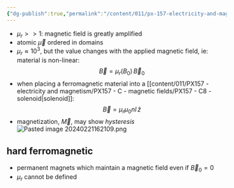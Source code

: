 ```yaml
---
{"dg-publish":true,"permalink":"/content/011/px-157-electricity-and-magnetism/px-157-c-magnetic-fields/px-157-c10d-ferromagnetic-materials/","created":"2024-10-01T18:27:10.164+01:00","updated":"2024-11-26T20:10:16.560+00:00"}
---
```


- $\mu_{r}>> 1:$ magnetic field is greatly amplified
- atomic $\vec\mu$ ordered in domains
- $\mu_{r}\approx 10^{3}$, but the value changes with the applied magnetic field, ie: material is non-linear:
$$
\vec B = \mu_{r}(B_{0})\, \vec B_{0}
$$
- when placing a ferromagnetic material into a [[content/011/PX157 - electricity and magnetism/PX157 - C - magnetic fields/PX157 - C8 - solenoid\|solenoid]]:
$$
\vec B = \mu_{r}\mu_{0}nI\,\hat z
$$
- magnetization, $\vec M$, may show *hysteresis*
![Pasted image 20240221162109.png](/img/user/pics/Pasted%20image%2020240221162109.png)
## hard ferromagnetic
- permanent magnets which maintain a magnetic field even if $\vec B_{0}=0$
- $\mu_{r}$ cannot be defined

